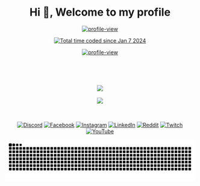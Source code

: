 <h1 align="center">Hi 👋, Welcome to my profile</h1>


<p align="center"><a href="https://xenoncolt.me"><img src="https://komarev.com/ghpvc/?username=xenoncolt&abbreviated=true" alt="profile-view"></a></p>
<p align="center"><a href="https://wakatime.com/@018ce3a0-b23d-4b9e-a01e-74822d0dc65c"><img src="https://wakatime.com/badge/user/018ce3a0-b23d-4b9e-a01e-74822d0dc65c.svg" alt="Total time coded since Jan 7 2024" /></a></p>

<p align="center"><a href="https://discord.com/users/709210314230726776"><img src="https://lanyard.cnrad.dev/api/709210314230726776" alt="profile-view"></a></p>


<p align="center"><img src="https://github-readme-stats.vercel.app/api?username=xenoncolt&amp;theme=radical&amp;hide_border=false&amp;include_all_commits=true&amp;count_private=true" alt=""><br/>
<img src="https://github-readme-streak-stats.herokuapp.com/?user=xenoncolt&amp;theme=radical&amp;hide_border=false" alt=""><br/>
<img src="https://github-readme-stats.vercel.app/api/top-langs/?username=xenoncolt&amp;theme=radical&amp;hide_border=false&amp;include_all_commits=true&amp;count_private=true&amp;layout=compact" alt=""></p>




<p align="center"><img src="https://skillicons.dev/icons?i=git,androidstudio,docker,cpp,bash,cloudflare,gradle,js,kotlin,nodejs,rust"/></p>


<p align="center">  <a href="https://wakatime.com"><img src="https://wakatime.com/share/@xenoncolt/f737e199-9153-4178-b3af-82815ca1cd74.png" /></a> </p>






<p align="center"><img src="https://quotes-github-readme.vercel.app/api?type=horizontal&amp;theme=radical" alt=""></p>







<p align="center"><a href="https://discord.gg/MyMUhVTttu"><img src="https://img.shields.io/badge/Discord-%237289DA.svg?logo=discord&amp;logoColor=white" alt="Discord"></a> <a href="https://facebook.com/codenheaven"><img src="https://img.shields.io/badge/Facebook-%231877F2.svg?logo=Facebook&amp;logoColor=white" alt="Facebook"></a> <a href="https://instagram.com/xenoncolt"><img src="https://img.shields.io/badge/Instagram-%23E4405F.svg?logo=Instagram&amp;logoColor=white" alt="Instagram"></a> <a href="https://linkedin.com/in/xenoncolt"><img src="https://img.shields.io/badge/LinkedIn-%230077B5.svg?logo=linkedin&amp;logoColor=white" alt="LinkedIn"></a> <a href="https://reddit.com/user/xenoncolt"><img src="https://img.shields.io/badge/Reddit-%23FF4500.svg?logo=Reddit&amp;logoColor=white" alt="Reddit"></a> <a href="https://twitch.tv/xenoncolt"><img src="https://img.shields.io/badge/Twitch-%239146FF.svg?logo=Twitch&amp;logoColor=white" alt="Twitch"></a> <a href="https://youtube.com/@xenoncolt"><img src="https://img.shields.io/badge/YouTube-%23FF0000.svg?logo=YouTube&amp;logoColor=white" alt="YouTube"></a> </p>


<p align="center"><img src="https://raw.githubusercontent.com/xenoncolt/xenoncolt/output/github-contribution-grid-snake-dark.svg" alt=""></p>
